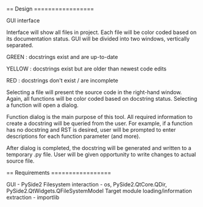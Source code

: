 == Design =================

GUI interface

Interface will show all files in project. Each file will be color coded based on its documentation status. GUI will be divided into two windows, vertically separated.

GREEN : docstrings exist and are up-to-date

YELLOW : docstrings exist but are older than newest code edits

RED : docstrings don't exist / are incomplete

Selecting a file will present the source code in the right-hand window. Again, all functions will be color coded based on docstring status. Selecting a function will open a dialog.

Function dialog is the main purpose of this tool. All required information to create a docstring will be queried from the user. For example, if a function has no docstring and RST is desired, user will be prompted to enter descriptions for each function parameter (and more).

After dialog is completed, the docstring will be generated and written to a temporary .py file. User will be given opportunity to write changes to actual source file.

== Requirements =================

GUI - PySide2
Filesystem interaction - os, PySide2.QtCore.QDir, PySide2.QtWidgets.QFileSystemModel
Target module loading/information extraction - importlib





